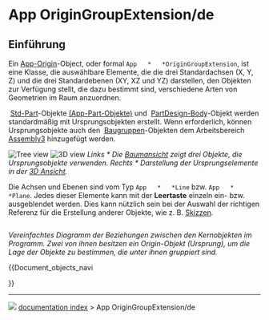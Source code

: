 # App OriginGroupExtension/de
## Einführung

Ein [App-Origin](App_OriginGroupExtension.md)-Object, oder formal `App   *   *OriginGroupExtension`, ist eine Klasse, die auswählbare Elemente, die die drei Standardachsen (X, Y, Z) und die drei Standardebenen (XY, XZ und YZ) darstellen, den Objekten zur Verfügung stellt, die dazu bestimmt sind, verschiedene Arten von Geometrien im Raum anzuordnen.

<img alt="" src=images/Std_Part.svg  style="width   *16px;"> [Std-Part](Std_Part/de.md)-Objekte [(App-Part-Objekte)](App_Part/de.md) und <img alt="" src=images/PartDesign_Body.svg  style="width   *16px;"> [PartDesign-Body](PartDesign_Body/de.md)-Objekt werden standardmäßig mit Ursprungsobjekten erstellt. Wenn erforderlich, können Ursprungsobjekte auch den <img alt="" src=images/Assembly_Assembly_Tree.svg  style="width   *16px;"> [Baugruppen](Assembly3_CreateAssembly/de.md)-Objekten dem Arbeitsbereich <img alt="" src=images/Assembly3_workbench_icon.svg  style="width   *16px;"> [Assembly3](Assembly3_Workbench.md) hinzugefügt werden.

<img alt="Tree view" src=images/App_OriginGroupExtension_example.png  style="width   *200px;"> <img alt="3D view" src=images/App_OriginGroupExtension-02.png  style="width   *400px;"> 
*Links   * Die [Baumansicht](Tree_view/de.md) zeigt drei Objekte, die Ursprungsobjekte verwenden. Rechts   * Darstellung der Ursprungselemente in der [3D Ansicht](3D_view/de.md).*

Die Achsen und Ebenen sind vom Typ `App   *   *Line` bzw. `App   *   *Plane`. Jedes dieser Elemente kann mit der **Leertaste** einzeln ein- bzw. ausgeblendet werden. Dies kann nützlich sein bei der Auswahl der richtigen Referenz für die Erstellung anderer Objekte, wie z. B. [Skizzen](Sketch/de.md).

<img alt="" src=images/FreeCAD_core_objects.svg  style="width   *800px;">



*Vereinfachtes Diagramm der Beziehungen zwischen den Kernobjekten im Programm. Zwei von ihnen besitzen ein Origin-Objekt (Ursprung), um die Lage der Objekte zu bestimmen, die unter ihnen gruppiert sind.*


{{Document_objects_navi

}}



---
![](images/Right_arrow.png) [documentation index](../README.md) > App OriginGroupExtension/de
